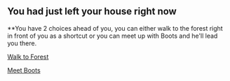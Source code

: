 ## You had just left your house right now
**You have 2 choices ahead of you, you can either walk to the forest right in front of you as a shortcut or you can meet up with Boots and he'll lead you there.

[Walk to Forest](../find-moch.md)

[Meet Boots](../meet-d.md)

